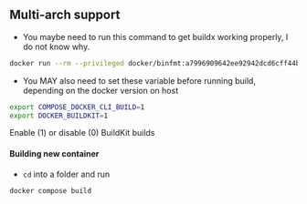 

## Multi-arch support
- You maybe need to run this command to get buildx working properly, I do not know why.
```bash
docker run --rm --privileged docker/binfmt:a7996909642ee92942dcd6cff44b9b95f08dad64
```
- You MAY also need to set these variable before running build, depending on the docker version on host
```bash
export COMPOSE_DOCKER_CLI_BUILD=1
export DOCKER_BUILDKIT=1
```
Enable (1) or disable (0) BuildKit builds

#### Building new container
- `cd` into a folder and run
```bash
docker compose build
```
